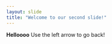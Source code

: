 ```yaml
---
layout: slide
title: "Welcome to our second slide!"
---
```

**Helloooo**
Use the left arrow to go back!
